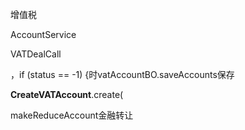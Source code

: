 增值税



AccountService



VATDealCall

，if (status == -1) {时vatAccountBO.saveAccounts保存



**CreateVATAccount**.create(

makeReduceAccount金融转让